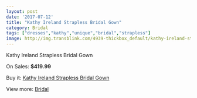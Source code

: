 ```yaml
---
layout: post
date: '2017-07-12'
title: "Kathy Ireland Strapless Bridal Gown"
category: Bridal
tags: ["dresses","kathy","unique","bridal","strapless"]
image: http://img.transblink.com/4939-thickbox_default/kathy-ireland-strapless-bridal-gown.jpg
---
```

Kathy Ireland Strapless Bridal Gown

On Sales: **$419.99**
<a href="https://www.transblink.com/en/bridal/1547-kathy-ireland-strapless-bridal-gown.html"><amp-img layout="responsive" width="600" height="600" src="//img.transblink.com/4939-thickbox_default/kathy-ireland-strapless-bridal-gown.jpg" alt="Kathy Ireland Strapless Bridal Gown 0" /></a>
<a href="https://www.transblink.com/en/bridal/1547-kathy-ireland-strapless-bridal-gown.html"><amp-img layout="responsive" width="600" height="600" src="//img.transblink.com/4940-thickbox_default/kathy-ireland-strapless-bridal-gown.jpg" alt="Kathy Ireland Strapless Bridal Gown 1" /></a>

Buy it: [Kathy Ireland Strapless Bridal Gown](https://www.transblink.com/en/bridal/1547-kathy-ireland-strapless-bridal-gown.html "Kathy Ireland Strapless Bridal Gown")

View more: [Bridal](https://www.transblink.com/en/3-bridal "Bridal")